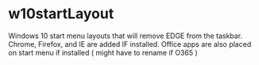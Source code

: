 # w10startLayout
Windows 10 start menu layouts that will remove EDGE from the taskbar. Chrome, Firefox, and IE are added IF installed.
Office apps are also placed on start menu if installed ( might have to rename if O365 )

